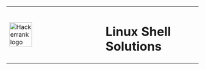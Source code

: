 
<table border="0">
  <tr>
    <td width="50%">
        <img src="https://blog.hackerrank.com/wp-content/uploads/2017/10/logo_HRwordmark2700x670_2-1.png" width="50%" height="auto" alt="Hackerrank logo" />
    </td>
    <td>
        <h1> Linux Shell Solutions </h1>
    </td>
  </tr>
</table>
